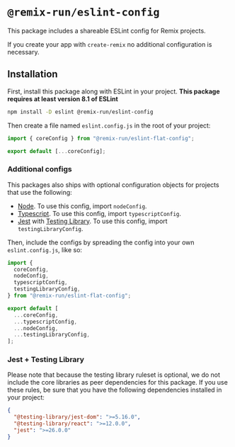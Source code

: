 # `@remix-run/eslint-config`

This package includes a shareable ESLint config for Remix projects.

If you create your app with `create-remix` no additional configuration is necessary.

## Installation

First, install this package along with ESLint in your project. **This package requires at least version 8.1 of ESLint**

```sh
npm install -D eslint @remix-run/eslint-config
```

Then create a file named `eslint.config.js` in the root of your project:

```js
import { coreConfig } from "@remix-run/eslint-flat-config";

export default [...coreConfig];
```

### Additional configs

This packages also ships with optional configuration objects for projects that use the following:

- [Node](https://nodejs.org/en/). To use this config, import `nodeConfig`.
- [Typescript](https://www.typescriptlang.org/). To use this config, import `typescriptConfig`.
- [Jest](https://jestjs.io/) with [Testing Library](https://testing-library.com). To use this config, import `testingLibraryConfig`.

Then, include the configs by spreading the config into your own `eslint.config.js`, like so:

```js
import {
  coreConfig,
  nodeConfig,
  typescriptConfig,
  testingLibraryConfig,
} from "@remix-run/eslint-flat-config";

export default [
  ...coreConfig,
  ...typescriptConfig,
  ...nodeConfig,
  ...testingLibraryConfig,
];
```

### Jest + Testing Library

Please note that because the testing library ruleset is optional, we do not include the core libraries as peer dependencies for this package. If you use these rules, be sure that you have the following dependencies installed in your project:

```json
{
  "@testing-library/jest-dom": ">=5.16.0",
  "@testing-library/react": ">=12.0.0",
  "jest": ">=26.0.0"
}
```
